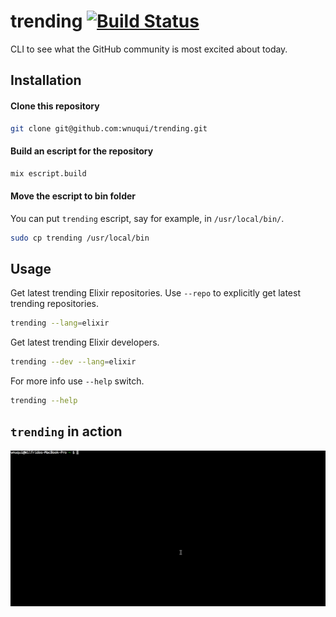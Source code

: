 # trending [![Build Status](https://travis-ci.org/wnuqui/trending.png?branch=master)](https://travis-ci.org/wnuqui/trending)

CLI to see what the GitHub community is most excited about today.

## Installation

#### Clone this repository

```bash
git clone git@github.com:wnuqui/trending.git
```

#### Build an escript for the repository

```bash
mix escript.build
```

#### Move the escript to bin folder

You can put `trending` escript, say for example, in `/usr/local/bin/`.

```bash
sudo cp trending /usr/local/bin
```

## Usage

Get latest trending Elixir repositories. Use `--repo` to explicitly get latest trending repositories.
```bash
trending --lang=elixir
```

Get latest trending Elixir developers.
```bash
trending --dev --lang=elixir
```

For more info use `--help` switch.
```bash
trending --help
```

## `trending` in action

<img src="trending.gif">
